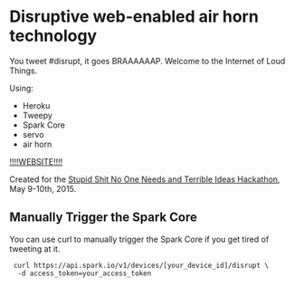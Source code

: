 # Disruptive web-enabled air horn technology

You tweet #disrupt, it goes BRAAAAAAP. Welcome to the Internet of Loud Things.

Using:
* Heroku
* Tweepy
* Spark Core
* servo
* air horn

[!!!!WEBSITE!!!!](https://disruptor.herokuapp.com)

Created for the [Stupid Shit No One Needs and Terrible Ideas Hackathon](http://stupidhackathon.github.io/), May 9-10th, 2015.

## Manually Trigger the Spark Core
You can use curl to manually trigger the Spark Core if you get tired of tweeting at it.
```
 curl https://api.spark.io/v1/devices/[your_device_id]/disrupt \
  -d access_token=your_access_token
```
